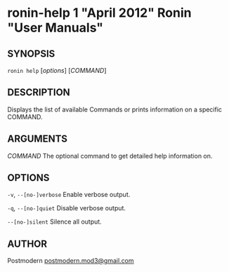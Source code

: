 # ronin-help 1 "April 2012" Ronin "User Manuals"

## SYNOPSIS

`ronin help` [*options*] [*COMMAND*]

## DESCRIPTION

Displays the list of available Commands or prints information on a specific
COMMAND.

## ARGUMENTS

*COMMAND*
  The optional command to get detailed help information on.

## OPTIONS

`-v`, `--[no-]verbose`
  Enable verbose output.

`-q`, `--[no-]quiet`
  Disable verbose output.

`--[no-]silent`
  Silence all output.

## AUTHOR

Postmodern <postmodern.mod3@gmail.com>


